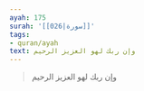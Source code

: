 ```yaml
---
ayah: 175
surah: '[[026|سورة]]'
tags:
- quran/ayah
text: وإن ربك لهو العزيز الرحيم
---
```

> وإن ربك لهو العزيز الرحيم
